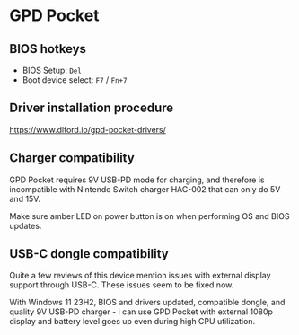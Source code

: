 # GPD Pocket

## BIOS hotkeys
- BIOS Setup: `Del`
- Boot device select: `F7` / `Fn+7`

## Driver installation procedure
https://www.dlford.io/gpd-pocket-drivers/

## Charger compatibility
GPD Pocket requires 9V USB-PD mode for charging, and therefore is incompatible with Nintendo Switch charger HAC-002 that can only do 5V and 15V. 

Make sure amber LED on power button is on when performing OS and BIOS updates.

## USB-C dongle compatibility
Quite a few reviews of this device mention issues with external display support through USB-C. These issues seem to be fixed now. 

With Windows 11 23H2, BIOS and drivers updated, compatible dongle, and quality 9V USB-PD charger - i can use GPD Pocket with external 1080p display and battery level goes up even during high CPU utilization.
